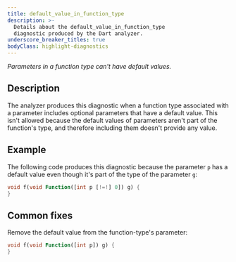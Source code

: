 ```yaml
---
title: default_value_in_function_type
description: >-
  Details about the default_value_in_function_type
  diagnostic produced by the Dart analyzer.
underscore_breaker_titles: true
bodyClass: highlight-diagnostics
---
```


_Parameters in a function type can't have default values._

## Description

The analyzer produces this diagnostic when a function type associated with
a parameter includes optional parameters that have a default value. This
isn't allowed because the default values of parameters aren't part of the
function's type, and therefore including them doesn't provide any value.

## Example

The following code produces this diagnostic because the parameter `p` has a
default value even though it's part of the type of the parameter `g`:

```dart
void f(void Function([int p [!=!] 0]) g) {
}
```

## Common fixes

Remove the default value from the function-type's parameter:

```dart
void f(void Function([int p]) g) {
}
```
